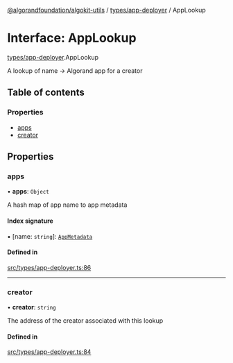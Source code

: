 [@algorandfoundation/algokit-utils](../README.md) / [types/app-deployer](../modules/types_app_deployer.md) / AppLookup

# Interface: AppLookup

[types/app-deployer](../modules/types_app_deployer.md).AppLookup

A lookup of name -> Algorand app for a creator

## Table of contents

### Properties

- [apps](types_app_deployer.AppLookup.md#apps)
- [creator](types_app_deployer.AppLookup.md#creator)

## Properties

### apps

• **apps**: `Object`

A hash map of app name to app metadata

#### Index signature

▪ [name: `string`]: [`AppMetadata`](types_app_deployer.AppMetadata.md)

#### Defined in

[src/types/app-deployer.ts:86](https://github.com/algorandfoundation/algokit-utils-ts/blob/main/src/types/app-deployer.ts#L86)

___

### creator

• **creator**: `string`

The address of the creator associated with this lookup

#### Defined in

[src/types/app-deployer.ts:84](https://github.com/algorandfoundation/algokit-utils-ts/blob/main/src/types/app-deployer.ts#L84)
